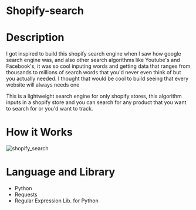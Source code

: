# Shopify-search


# Description

I got inspired to build this shopify search engine when I saw how google search engine was, and also other search algorithms like Youtube's and Facebook's,
it was so cool inputing words and getting data that ranges from thousands to millions of search words that you'd never even think of but you actually needed. I thought that would be cool to build seeing that every website will always needs one

This is a lightweight search engine for only shopify stores, this algorithm inputs in a shopify store and you can search for any product that you want to search for or you'd want to track.


# How it Works

![shopify_search](https://user-images.githubusercontent.com/95959056/208899339-ac37f2e5-617c-4027-a5fb-81567b75eb92.gif)


# Language and Library

- Python
- Requests
- Regular Expression Lib. for Python


